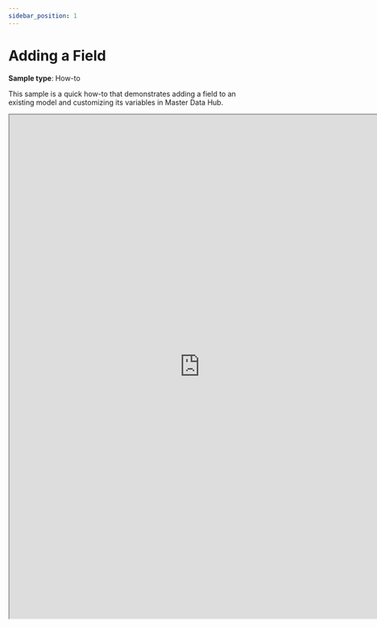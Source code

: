 ```yaml
---
sidebar_position: 1
---
```


# Adding a Field

**Sample type**: How-to

This sample is a quick how-to that demonstrates adding a field to an existing model and customizing its variables in Master Data Hub.

<iframe src="https://a69ed096-4228-4a70-a8fb-2e7fcb2392b1.usrfiles.com/ugd/a69ed0_d7bb6e7c7fd3402586c5834a3ca05deb.pdf" width="150%" height="1000"></iframe>